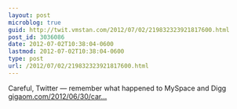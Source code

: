 ```yaml
---
layout: post
microblog: true
guid: http://twit.vmstan.com/2012/07/02/219832323921817600.html
post_id: 3036086
date: 2012-07-02T10:38:04-0600
lastmod: 2012-07-02T10:38:04-0600
type: post
url: /2012/07/02/219832323921817600.html
---
```

Careful, Twitter — remember what happened to MySpace and Digg <a href="http://gigaom.com/2012/06/30/careful-twitter-remember-what-happened-to-myspace-and-digg/">gigaom.com/2012/06/30/car…</a>

